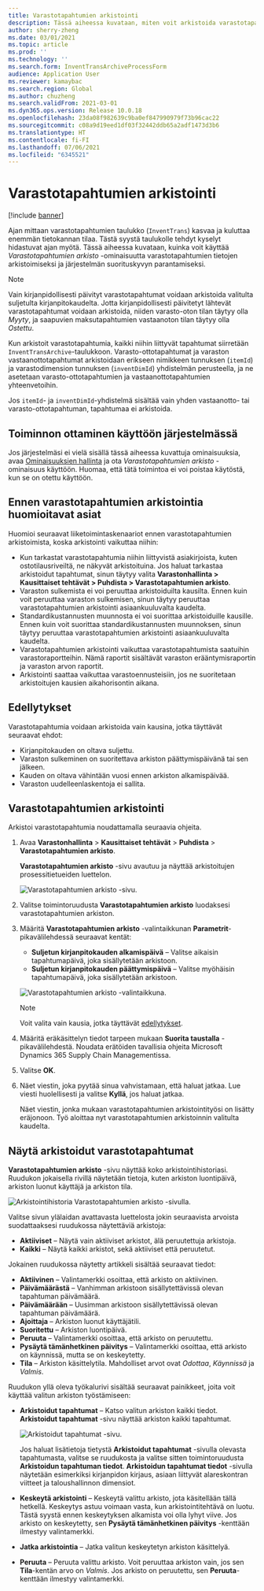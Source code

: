 ```yaml
---
title: Varastotapahtumien arkistointi
description: Tässä aiheessa kuvataan, miten voit arkistoida varastotapahtumien tietoja järjestelmän suorituskyvyn parantamiseksi.
author: sherry-zheng
ms.date: 03/01/2021
ms.topic: article
ms.prod: ''
ms.technology: ''
ms.search.form: InventTransArchiveProcessForm
audience: Application User
ms.reviewer: kamaybac
ms.search.region: Global
ms.author: chuzheng
ms.search.validFrom: 2021-03-01
ms.dyn365.ops.version: Release 10.0.18
ms.openlocfilehash: 23da08f982639c9ba0ef847990979f73b96cac22
ms.sourcegitcommit: c08a9d19eed1df03f32442ddb65a2adf1473d3b6
ms.translationtype: HT
ms.contentlocale: fi-FI
ms.lasthandoff: 07/06/2021
ms.locfileid: "6345521"
---
```

# <a name="archive-inventory-transactions"></a>Varastotapahtumien arkistointi

[!include [banner](../../includes/banner.md)]

Ajan mittaan varastotapahtumien taulukko (`InventTrans`) kasvaa ja kuluttaa enemmän tietokannan tilaa. Tästä syystä taulukolle tehdyt kyselyt hidastuvat ajan myötä. Tässä aiheessa kuvataan, kuinka voit käyttää *Varastotapahtumien arkisto* -ominaisuutta varastotapahtumien tietojen arkistoimiseksi ja järjestelmän suorituskyvyn parantamiseksi.

> [!NOTE]
> Vain kirjanpidollisesti päivityt varastotapahtumat voidaan arkistoida valitulta suljetulta kirjanpitokaudelta. Jotta kirjanpidollisesti päivitetyt lähtevät varastotapahtumat voidaan arkistoida, niiden varasto-oton tilan täytyy olla *Myyty*, ja saapuvien maksutapahtumien vastaanoton tilan täytyy olla *Ostettu*.

Kun arkistoit varastotapahtumia, kaikki niihin liittyvät tapahtumat siirretään `InventTransArchive`-taulukkoon. Varasto-ottotapahtumat ja varaston vastaanottotapahtumat arkistoidaan erikseen nimikkeen tunnuksen (`itemId`) ja varastodimension tunnuksen (`inventDimId`) yhdistelmän perusteella, ja ne asetetaan varasto-ottotapahtumien ja vastaanottotapahtumien yhteenvetoihin.

Jos `itemId`- ja `inventDimId`-yhdistelmä sisältää vain yhden vastaanotto- tai varasto-ottotapahtuman, tapahtumaa ei arkistoida.

## <a name="turn-on-the-feature-in-your-system"></a>Toiminnon ottaminen käyttöön järjestelmässä

Jos järjestelmäsi ei vielä sisällä tässä aiheessa kuvattuja ominaisuuksia, avaa [Ominaisuuksien hallinta](../../fin-ops-core/fin-ops/get-started/feature-management/feature-management-overview.md) ja ota *Varastotapahtumien arkisto* -ominaisuus käyttöön. Huomaa, että tätä toimintoa ei voi poistaa käytöstä, kun se on otettu käyttöön.

## <a name="things-to-consider-before-you-archive-inventory-transactions"></a>Ennen varastotapahtumien arkistointia huomioitavat asiat

Huomioi seuraavat liiketoimintaskenaariot ennen varastotapahtumien arkistoimista, koska arkistointi vaikuttaa niihin:

- Kun tarkastat varastotapahtumia niihin liittyvistä asiakirjoista, kuten ostotilausriveiltä, ne näkyvät arkistoituina. Jos haluat tarkastaa arkistoidut tapahtumat, sinun täytyy valita **Varastonhallinta \> Kausittaiset tehtävät \> Puhdista \> Varastotapahtumien arkisto**.
- Varaston sulkemista ei voi peruuttaa arkistoiduilta kausilta. Ennen kuin voit peruuttaa varaston sulkemisen, sinun täytyy peruuttaa varastotapahtumien arkistointi asiaankuuluvalta kaudelta.
- Standardikustannusten muunnosta ei voi suorittaa arkistoiduille kausille. Ennen kuin voit suorittaa standardikustannusten muunnoksen, sinun täytyy peruuttaa varastotapahtumien arkistointi asiaankuuluvalta kaudelta.
- Varastotapahtumien arkistointi vaikuttaa varastotapahtumista saatuihin varastoraportteihin. Nämä raportit sisältävät varaston erääntymisraportin ja varaston arvon raportit.
- Arkistointi saattaa vaikuttaa varastoennusteisiin, jos ne suoritetaan arkistoitujen kausien aikahorisontin aikana.

## <a name="prerequisites"></a>Edellytykset

Varastotapahtumia voidaan arkistoida vain kausina, jotka täyttävät seuraavat ehdot:

- Kirjanpitokauden on oltava suljettu.
- Varaston sulkeminen on suoritettava arkiston päättymispäivänä tai sen jälkeen.
- Kauden on oltava vähintään vuosi ennen arkiston alkamispäivää.
- Varaston uudelleenlaskentoja ei sallita.

## <a name="archive-inventory-transactions"></a>Varastotapahtumien arkistointi

Arkistoi varastotapahtumia noudattamalla seuraavia ohjeita.

1. Avaa **Varastonhallinta** \> **Kausittaiset tehtävät** \> **Puhdista** \> **Varastotapahtumien arkisto**.

    **Varastotapahtumien arkisto** -sivu avautuu ja näyttää arkistoitujen prosessitietueiden luettelon.

    ![Varastotapahtumien arkisto -sivu.](media/archive-inventory-empty.png "Varastotapahtumien arkisto -sivu")

1. Valitse toimintoruudusta **Varastotapahtumien arkisto** luodaksesi varastotapahtumien arkiston.
1. Määritä **Varastotapahtumien arkisto** -valintaikkunan **Parametrit**-pikavälilehdessä seuraavat kentät:

    - **Suljetun kirjanpitokauden alkamispäivä** – Valitse aikaisin tapahtumapäivä, joka sisällytetään arkistoon.
    - **Suljetun kirjanpitokauden päättymispäivä** – Valitse myöhäisin tapahtumapäivä, joka sisällytetään arkistoon.

    ![Varastotapahtumien arkisto -valintaikkuna.](media/archive-inventory-dates.png "Varastotapahtumien arkisto -valintaikkuna")

    > [!NOTE]
    > Voit valita vain kausia, jotka täyttävät [edellytykset](#prerequisites).

1. Määritä eräkäsittelyn tiedot tarpeen mukaan **Suorita taustalla** -pikavälilehdestä. Noudata erätöiden tavallisia ohjeita Microsoft Dynamics 365 Supply Chain Managementissa.
1. Valitse **OK**.
1. Näet viestin, joka pyytää sinua vahvistamaan, että haluat jatkaa. Lue viesti huolellisesti ja valitse **Kyllä**, jos haluat jatkaa.

    Näet viestin, jonka mukaan varastotapahtumien arkistointityösi on lisätty eräjonoon. Työ aloittaa nyt varastotapahtumien arkistoinnin valitulta kaudelta.

## <a name="view-archived-inventory-transactions"></a>Näytä arkistoidut varastotapahtumat

**Varastotapahtumien arkisto** -sivu näyttää koko arkistointihistoriasi. Ruudukon jokaisella rivillä näytetään tietoja, kuten arkiston luontipäivä, arkiston luonut käyttäjä ja arkiston tila.

![Arkistointihistoria Varastotapahtumien arkisto -sivulla.](media/archive-inventory-full.png "Arkistointihistoria Varastotapahtumien arkisto -sivulla")

Valitse sivun ylälaidan avattavasta luettelosta jokin seuraavista arvoista suodattaaksesi ruudukossa näytettäviä arkistoja:

- **Aktiiviset** – Näytä vain aktiiviset arkistot, älä peruutettuja arkistoja.
- **Kaikki** – Näytä kaikki arkistot, sekä aktiiviset että peruutetut.

Jokainen ruudukossa näytetty artikkeli sisältää seuraavat tiedot:

- **Aktiivinen** – Valintamerkki osoittaa, että arkisto on aktiivinen.
- **Päivämäärästä** – Vanhimman arkistoon sisällytettävissä olevan tapahtuman päivämäärä.
- **Päivämäärään** – Uusimman arkistoon sisällytettävissä olevan tapahtuman päivämäärä.
- **Ajoittaja** – Arkiston luonut käyttäjätili.
- **Suoritettu** – Arkiston luontipäivä.
- **Peruuta** – Valintamerkki osoittaa, että arkisto on peruutettu.
- **Pysäytä tämänhetkinen päivitys** – Valintamerkki osoittaa, että arkisto on käynnissä, mutta se on keskeytetty.
- **Tila** – Arkiston käsittelytila. Mahdolliset arvot ovat *Odottaa*, *Käynnissä* ja *Valmis*.

Ruudukon yllä oleva työkalurivi sisältää seuraavat painikkeet, joita voit käyttää valitun arkiston työstämiseen:

- **Arkistoidut tapahtumat** – Katso valitun arkiston kaikki tiedot. **Arkistoidut tapahtumat** -sivu näyttää arkiston kaikki tapahtumat.

    ![Arkistoidut tapahtumat -sivu.](media/archive-inventory-transactions.png "Arkistoidut tapahtumat -sivu")

    Jos haluat lisätietoja tietystä **Arkistoidut tapahtumat** -sivulla olevasta tapahtumasta, valitse se ruudukosta ja valitse sitten toimintoruudusta **Arkistoidun tapahtuman tiedot**. **Arkistoidun tapahtumat tiedot** -sivulla näytetään esimerkiksi kirjanpidon kirjaus, asiaan liittyvät alareskontran viitteet ja taloushallinnon dimensiot.

- **Keskeytä arkistointi** – Keskeytä valittu arkisto, jota käsitellään tällä hetkellä. Keskeytys astuu voimaan vasta, kun arkistointitehtävä on luotu. Tästä syystä ennen keskeytyksen alkamista voi olla lyhyt viive. Jos arkisto on keskeytetty, sen **Pysäytä tämänhetkinen päivitys** -kenttään ilmestyy valintamerkki.
- **Jatka arkistointia** – Jatka valitun keskeytetyn arkiston käsittelyä.
- **Peruuta** – Peruuta valittu arkisto. Voit peruuttaa arkiston vain, jos sen **Tila**-kentän arvo on *Valmis*. Jos arkisto on peruutettu, sen **Peruuta**-kenttään ilmestyy valintamerkki.
